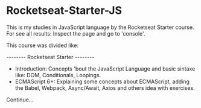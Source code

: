 # Rocketseat-Starter-JS
This is my studies in JavaScript language by the Rocketseat Starter course.
For see all results: Inspect the page and go to 'console'.

This course was divided like:

-------- Rocketseat Starter --------
 - Introduction: Concepts 'bout the JavaScript Language and basic sintaxe like: DOM, Conditionals, Loopings. 
 - ECMAScript 6+: Explaining some concepts about ECMAScript, adding the Babel, Webpack, Async/Await, Axios and others idea with exercises.
 
Continue...
